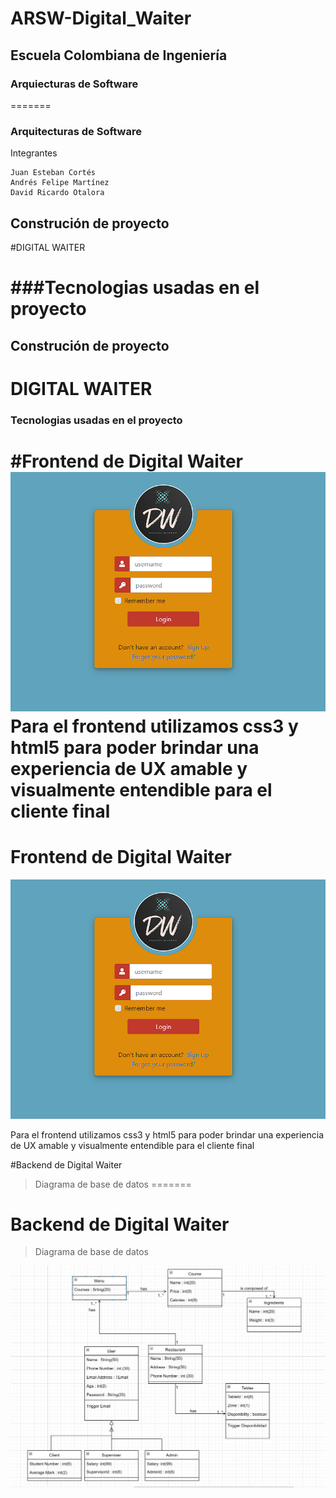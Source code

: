 # ARSW-Digital_Waiter
## Escuela Colombiana de Ingeniería

### Arquiecturas de Software
=======
### Arquitecturas de Software


 Integrantes
```
Juan Esteban Cortés
Andrés Felipe Martínez
David Ricardo Otalora 

```


## Construción de proyecto 

#DIGITAL WAITER

 
###Tecnologias usadas en el proyecto
=======
 



## Construción de proyecto

# DIGITAL WAITER


### Tecnologias usadas en el proyecto










#Frontend de Digital Waiter
![](image/Front.png)
Para el frontend utilizamos css3 y html5 para poder brindar una experiencia de UX 
amable y visualmente entendible para el cliente final 
=======
# Frontend de Digital Waiter

![](image/Front.png)

Para el frontend utilizamos css3 y html5 para poder brindar una experiencia de UX
amable y visualmente entendible para el cliente final







#Backend de Digital Waiter

>Diagrama de base de datos 
=======
# Backend de Digital Waiter

>Diagrama de base de datos

![](image/Basededatos.png)
